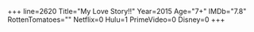 +++
line=2620
Title="My Love Story!!"
Year=2015
Age="7+"
IMDb="7.8"
RottenTomatoes=""
Netflix=0
Hulu=1
PrimeVideo=0
Disney=0
+++

